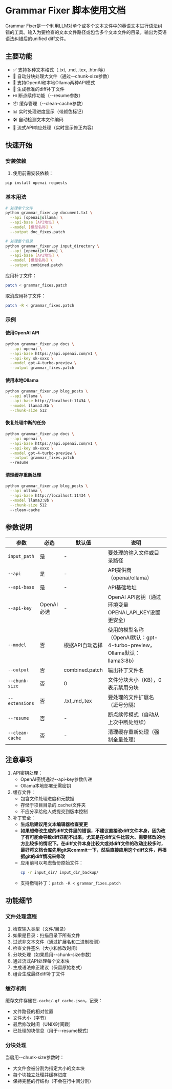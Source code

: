 # Grammar Fixer 脚本使用文档

Grammar Fixer是一个利用LLM对单个或多个文本文件中的英语文本进行语法纠错的工具。输入为要检查的文本文件路径或包含多个文本文件的目录，输出为英语语法纠错后的unified diff文件。

## 主要功能
- ✅ 支持多种文本格式（.txt, .md, .tex, .html等）
- 🔄 自动分块处理大文件（通过--chunk-size参数）
- 🔐 支持OpenAI和本地Ollama两种API模式
- 📝 生成标准的diff补丁文件
- ⏯️ 断点续传功能（--resume参数）
- 📦 缓存管理（--clean-cache参数）
- 📊 实时处理进度显示（带颜色标记）
- 🛠️ 自动检测文本文件编码
- 🌊 流式API响应处理（实时显示修正内容）

## 快速开始

### 安装依赖
1. 使用前需安装依赖：
```bash
pip install openai requests
```


### 基本用法
```bash
# 处理单个文件
python grammar_fixer.py document.txt \
  --api [openai|ollama] \
  --api-base [API地址] \
  --model [模型名称] \
  --output doc_fixes.patch

# 处理整个目录
python grammar_fixer.py input_directory \
  --api [openai|ollama] \
  --api-base [API地址] \
  --model [模型名称] \
  --output combined.patch
```

应用补丁文件：
```bash
patch < grammar_fixes.patch
```

取消应用补丁文件：
```bash
patch -R < grammar_fixes.patch
```

### 示例

#### 使用OpenAI API
```bash
python grammar_fixer.py docs \
  --api openai \
  --api-base https://api.openai.com/v1 \
  --api-key sk-xxxx \
  --model gpt-4-turbo-preview \
  --output grammar_fixes.patch
```

#### 使用本地Ollama
```bash
python grammar_fixer.py blog_posts \
  --api ollama \
  --api-base http://localhost:11434 \
  --model llama3:8b \
  --chunk-size 512
```

#### 恢复处理中断的任务
```bash
python grammar_fixer.py docs \
  --api openai \
  --api-base https://api.openai.com/v1 \
  --api-key sk-xxxx \
  --model gpt-4-turbo-preview \
  --output grammar_fixes.patch
  --resume
```

#### 清理缓存重新处理
```bash
python grammar_fixer.py blog_posts \
  --api ollama \
  --api-base http://localhost:11434 \
  --model llama3:8b \
  --chunk-size 512
  --clean-cache
```

## 参数说明
| 参数            | 必选       | 默认值          | 说明                                                                     |
| --------------- | ---------- | --------------- | ------------------------------------------------------------------------ |
| `input_path`    | 是         | -               | 要处理的输入文件或目录路径                                               |
| `--api`         | 是         | -               | API提供商（openai/ollama）                                               |
| `--api-base`    | 是         | -               | API基础地址                                                              |
| `--api-key`     | OpenAI必选 | -               | OpenAI API密钥（通过环境变量OPENAI_API_KEY设置更安全）                   |
| `--model`       | 否         | 根据API自动选择 | 使用的模型名称（OpenAI默认：gpt-4-turbo-preview，Ollama默认：llama3:8b） |
| `--output`      | 否         | combined.patch  | 输出补丁文件名                                                           |
| `--chunk-size`  | 否         | 0               | 文件分块大小（KB），0表示禁用分块                                        |
| `--extensions`  | 否         | .txt,.md,.tex   | 要处理的文件扩展名（逗号分隔）                                           |
| `--resume`      | 否         | -               | 断点续传模式（自动从上次中断处继续）                                     |
| `--clean-cache` | 否         | -               | 清理缓存重新处理（强制全量处理）                                         |

## 注意事项
1. API密钥处理：
   - OpenAI密钥通过--api-key参数传递
   - Ollama本地部署无需密钥
2. 缓存文件：
   - 包含文件处理进度和元数据
   - 存储于项目目录的.cache/文件夹
   - 不应分享给他人或提交到版本控制
3. 补丁安全：
   - **生成后建议用文本编辑器检查变更**
   - **如果想修改生成的diff文件里的错误，不建议直接改diff文件本身，因为改了有可能会导致diff匹配不出来，尤其是在diff文件比较大、需要修改的地方比较多的情况下。在diff文件本身比较大或对diff文件的改动比较多时，最好将文档仓库先用git来commit一下，然后直接应用这个diff文件，再根据git的diff情况来修改**
   - 应用前可以考虑备份原始文件：
     ```bash
     cp -r input_dir/ input_dir_backup/
     ```
   - 支持撤销补丁：`patch -R < grammar_fixes.patch`

## 功能细节
### 文件处理流程
1. 检查输入类型（文件/目录）
2. 如果是目录：扫描目录下所有文件
3. 过滤非文本文件（通过扩展名和二进制检测）
4. 检查文件签名（大小和修改时间）
5. 分块处理（如果启用--chunk-size参数）
6. 通过流式API处理每个文本块
7. 生成语法修正建议（保留原始格式）
8. 组合生成最终diff补丁文件

### 缓存机制
缓存文件存储在`.cache/.gf_cache.json`，记录：
- 文件路径的相对位置
- 文件大小（字节）
- 最后修改时间（UNIX时间戳）
- 已处理的块信息（用于--resume模式）

### 分块处理
当启用--chunk-size参数时：
- 大文件会被分割为指定大小的文本块
- 每个块独立处理并缓存进度
- 保持完整的行结构（不会在行中间分割）

